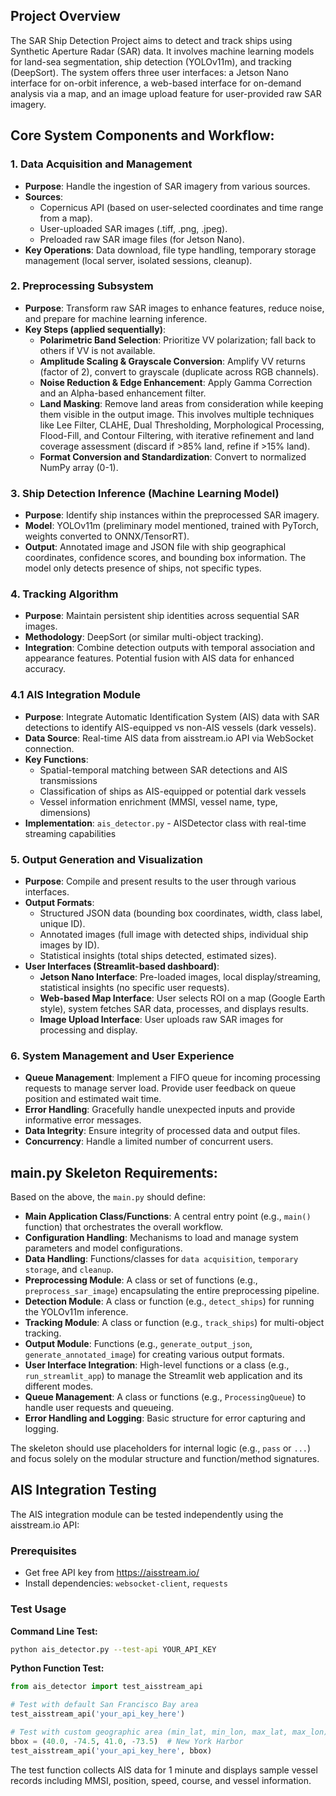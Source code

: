 ## Project Overview

The SAR Ship Detection Project aims to detect and track ships using Synthetic Aperture Radar (SAR) data. It involves machine learning models for land-sea segmentation, ship detection (YOLOv11m), and tracking (DeepSort). The system offers three user interfaces: a Jetson Nano interface for on-orbit inference, a web-based interface for on-demand analysis via a map, and an image upload feature for user-provided raw SAR imagery.

## Core System Components and Workflow:

### 1. Data Acquisition and Management
* **Purpose**: Handle the ingestion of SAR imagery from various sources.
* **Sources**:
    * Copernicus API (based on user-selected coordinates and time range from a map).
    * User-uploaded SAR images (.tiff, .png, .jpeg).
    * Preloaded raw SAR image files (for Jetson Nano).
* **Key Operations**: Data download, file type handling, temporary storage management (local server, isolated sessions, cleanup).

### 2. Preprocessing Subsystem
* **Purpose**: Transform raw SAR images to enhance features, reduce noise, and prepare for machine learning inference.
* **Key Steps (applied sequentially)**:
    * **Polarimetric Band Selection**: Prioritize VV polarization; fall back to others if VV is not available.
    * **Amplitude Scaling & Grayscale Conversion**: Amplify VV returns (factor of 2), convert to grayscale (duplicate across RGB channels).
    * **Noise Reduction & Edge Enhancement**: Apply Gamma Correction and an Alpha-based enhancement filter.
    * **Land Masking**: Remove land areas from consideration while keeping them visible in the output image. This involves multiple techniques like Lee Filter, CLAHE, Dual Thresholding, Morphological Processing, Flood-Fill, and Contour Filtering, with iterative refinement and land coverage assessment (discard if >85% land, refine if >15% land).
    * **Format Conversion and Standardization**: Convert to normalized NumPy array (0-1).

### 3. Ship Detection Inference (Machine Learning Model)
* **Purpose**: Identify ship instances within the preprocessed SAR imagery.
* **Model**: YOLOv11m (preliminary model mentioned, trained with PyTorch, weights converted to ONNX/TensorRT).
* **Output**: Annotated image and JSON file with ship geographical coordinates, confidence scores, and bounding box information. The model only detects presence of ships, not specific types.

### 4. Tracking Algorithm
* **Purpose**: Maintain persistent ship identities across sequential SAR images.
* **Methodology**: DeepSort (or similar multi-object tracking).
* **Integration**: Combine detection outputs with temporal association and appearance features. Potential fusion with AIS data for enhanced accuracy.

### 4.1 AIS Integration Module
* **Purpose**: Integrate Automatic Identification System (AIS) data with SAR detections to identify AIS-equipped vs non-AIS vessels (dark vessels).
* **Data Source**: Real-time AIS data from aisstream.io API via WebSocket connection.
* **Key Functions**:
    * Spatial-temporal matching between SAR detections and AIS transmissions
    * Classification of ships as AIS-equipped or potential dark vessels
    * Vessel information enrichment (MMSI, vessel name, type, dimensions)
* **Implementation**: `ais_detector.py` - AISDetector class with real-time streaming capabilities

### 5. Output Generation and Visualization
* **Purpose**: Compile and present results to the user through various interfaces.
* **Output Formats**:
    * Structured JSON data (bounding box coordinates, width, class label, unique ID).
    * Annotated images (full image with detected ships, individual ship images by ID).
    * Statistical insights (total ships detected, estimated sizes).
* **User Interfaces (Streamlit-based dashboard)**:
    * **Jetson Nano Interface**: Pre-loaded images, local display/streaming, statistical insights (no specific user requests).
    * **Web-based Map Interface**: User selects ROI on a map (Google Earth style), system fetches SAR data, processes, and displays results.
    * **Image Upload Interface**: User uploads raw SAR images for processing and display.

### 6. System Management and User Experience
* **Queue Management**: Implement a FIFO queue for incoming processing requests to manage server load. Provide user feedback on queue position and estimated wait time.
* **Error Handling**: Gracefully handle unexpected inputs and provide informative error messages.
* **Data Integrity**: Ensure integrity of processed data and output files.
* **Concurrency**: Handle a limited number of concurrent users.

## main.py Skeleton Requirements:

Based on the above, the `main.py` should define:

* **Main Application Class/Functions**: A central entry point (e.g., `main()` function) that orchestrates the overall workflow.
* **Configuration Handling**: Mechanisms to load and manage system parameters and model configurations.
* **Data Handling**: Functions/classes for `data acquisition`, `temporary storage`, and `cleanup`.
* **Preprocessing Module**: A class or set of functions (e.g., `preprocess_sar_image`) encapsulating the entire preprocessing pipeline.
* **Detection Module**: A class or function (e.g., `detect_ships`) for running the YOLOv11m inference.
* **Tracking Module**: A class or function (e.g., `track_ships`) for multi-object tracking.
* **Output Module**: Functions (e.g., `generate_output_json`, `generate_annotated_image`) for creating various output formats.
* **User Interface Integration**: High-level functions or a class (e.g., `run_streamlit_app`) to manage the Streamlit web application and its different modes.
* **Queue Management**: A class or functions (e.g., `ProcessingQueue`) to handle user requests and queueing.
* **Error Handling and Logging**: Basic structure for error capturing and logging.

The skeleton should use placeholders for internal logic (e.g., `pass` or `...`) and focus solely on the modular structure and function/method signatures.

## AIS Integration Testing

The AIS integration module can be tested independently using the aisstream.io API:

### Prerequisites
* Get free API key from https://aisstream.io/
* Install dependencies: `websocket-client`, `requests`

### Test Usage

**Command Line Test:**
```bash
python ais_detector.py --test-api YOUR_API_KEY
```

**Python Function Test:**
```python
from ais_detector import test_aisstream_api

# Test with default San Francisco Bay area
test_aisstream_api('your_api_key_here')

# Test with custom geographic area (min_lat, min_lon, max_lat, max_lon)
bbox = (40.0, -74.5, 41.0, -73.5)  # New York Harbor
test_aisstream_api('your_api_key_here', bbox)
```

The test function collects AIS data for 1 minute and displays sample vessel records including MMSI, position, speed, course, and vessel information.